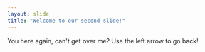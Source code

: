 ```yaml
---
layout: slide
title: "Welcome to our second slide!"
---
```

You here again, can't get over me?
Use the left arrow to go back!
